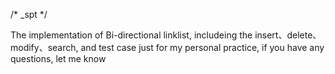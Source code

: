 /*
  _spt
*/

The implementation of Bi-directional linklist, includeing the insert、delete、modify、search, and test case
just for my personal practice, if you have any questions, let me know
